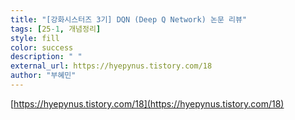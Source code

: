 ```yaml
---
title: "[강화시스터즈 3기] DQN (Deep Q Network) 논문 리뷰"
tags: [25-1, 개념정리]
style: fill  
color: success
description: " "
external_url: https://hyepynus.tistory.com/18
author: "부혜민"
---
```

[https://hyepynus.tistory.com/18](https://hyepynus.tistory.com/18)
